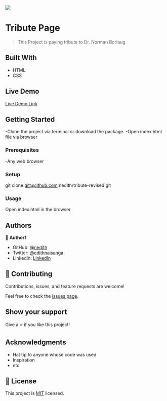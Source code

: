 ![](https://img.shields.io/badge/Microverse-blueviolet)
# Tribute Page

> This Project is paying tribute to Dr. Norman Borlaug

## Built With

- HTML
- CSS

## Live Demo 

[Live Demo Link](https://github.com/nedith/tribute-revised/issues)

## Getting Started

-Clone the project via terminal or download the package.
-Open index.html file via browser

### Prerequisites

-Any web browser

### Setup
git clone git@github.com:nedith/tribute-revised.git

### Usage

Open index.html in the browser

## Authors

👤 **Author1**

- GitHub: [@nedith](https://github.com/nedith)
- Twitter: [@edithnaisanga](https://twitter.com/edithnaisanga)
- LinkedIn: [LinkedIn](https://linkedin.com/in/https://www.linkedin.com/in/edith-naisanga-19396856/)

## 🤝 Contributing

Contributions, issues, and feature requests are welcome!

Feel free to check the [issues page](https://github.com/nedith/tribute-revised/issues).

## Show your support

Give a ⭐️ if you like this project!

## Acknowledgments

- Hat tip to anyone whose code was used
- Inspiration
- etc

## 📝 License

This project is [MIT](./MIT.md) licensed.
